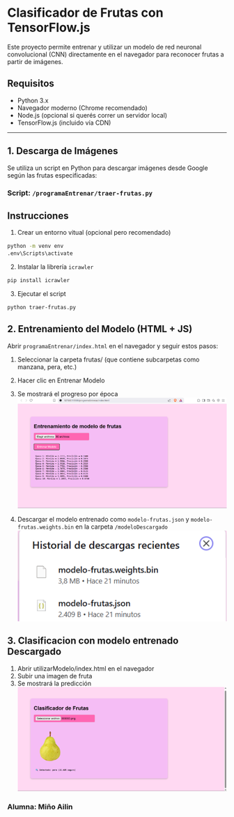 # Clasificador de Frutas con TensorFlow.js

Este proyecto permite entrenar y utilizar un modelo de red neuronal convolucional (CNN) directamente en el navegador para reconocer frutas a partir de imágenes.

## Requisitos

- Python 3.x
- Navegador moderno (Chrome recomendado)
- Node.js (opcional si querés correr un servidor local)
- TensorFlow.js (incluido vía CDN)

---

## 1. Descarga de Imágenes

Se utiliza un script en Python para descargar imágenes desde Google según las frutas especificadas:

### Script: `/programaEntrenar/traer-frutas.py`

## Instrucciones

1. Crear un entorno vitual (opcional pero recomendado)

```bash
python -m venv env
.env\Scripts\activate
```

2. Instalar la librería `icrawler`

```bash
pip install icrawler
```

3. Ejecutar el script

```bash
python traer-frutas.py
```

## 2. Entrenamiento del Modelo (HTML + JS)

Abrir `programaEntrenar/index.html` en el navegador y seguir estos pasos:

1. Seleccionar la carpeta frutas/ (que contiene subcarpetas como manzana, pera, etc.)

2. Hacer clic en Entrenar Modelo

3. Se mostrará el progreso por época
   ![Entrenamiento](capturas/entrenamiento.png)

4. Descargar el modelo entrenado como `modelo-frutas.json` y `modelo-frutas.weights.bin` en la carpeta `/modeloDescargado`
   ![Descarga](capturas/descarga.png)

## 3. Clasificacion con modelo entrenado Descargado

1. Abrir utilizarModelo/index.html en el navegador
2. Subir una imagen de fruta
3. Se mostrará la predicción
   ![Clasificación](capturas/resultado.png)

### Alumna: Miño Ailin
